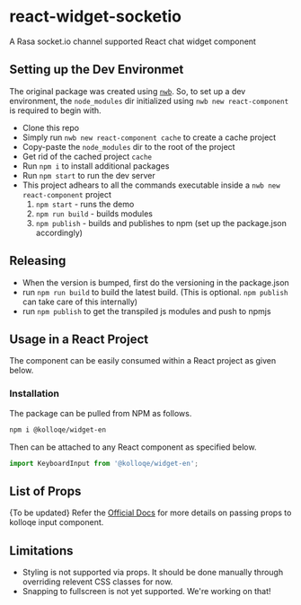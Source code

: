 # react-widget-socketio

A Rasa socket.io channel supported React chat widget component

## Setting up the Dev Environmet

The original package was created using [`nwb`](https://github.com/insin/nwb/blob/master/docs/guides/ReactComponents.md). So, to set up a dev environment, the `node_modules` dir initialized using `nwb new react-component` is required to begin with.

- Clone this repo
- Simply run `nwb new react-component cache` to create a cache project
- Copy-paste the `node_modules` dir to the root of the project
- Get rid of the cached project `cache`
- Run `npm i` to install additional packages
- Run `npm start` to run the dev server
- This project adhears to all the commands executable inside a `nwb new react-component` project
    1. `npm start` - runs the demo
    2. `npm run build` - builds modules
    3. `npm publish` - builds and publishes to npm (set up the package.json accordingly)

## Releasing

- When the version is bumped, first do the versioning in the package.json
- run `npm run build` to build the latest build. (This is optional. `npm publish` can take care of this internally)
- run `npm publish` to get the transpiled js modules and push to npmjs

## Usage in a React Project

The component can be easily consumed within a React project as given below.  

### Installation

The package can be pulled from NPM as follows.

```bash
npm i @kolloqe/widget-en
```

Then can be attached to any React component as specified below.

```jsx
import KeyboardInput from '@kolloqe/widget-en';


```

## List of Props

{To be updated}
Refer the [Official Docs](https://kolloqe.github.io) for more details on passing props to kolloqe input component.

## Limitations

- Styling is not supported via props. It should be done manually through overriding relevent CSS classes for now.
- Snapping to fullscreen is not yet supported. We're working on that!
